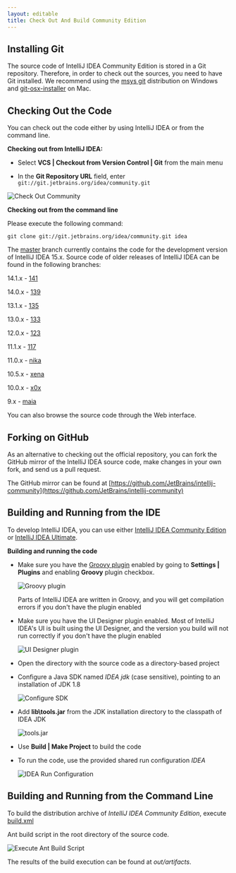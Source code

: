 ```yaml
---
layout: editable
title: Check Out And Build Community Edition
---
```




## Installing Git
The source code of IntelliJ IDEA Community Edition is stored in a Git repository. 
Therefore, in order to check out the sources, you need to have Git installed. 
We recommend using the 
[msys git](http://code.google.com/p/msysgit/)
distribution on Windows and 
[git-osx-installer](http://code.google.com/p/git-osx-installer/) 
on Mac.

## Checking Out the Code

You can check out the code either by using IntelliJ IDEA or from the command line.


**Checking out from IntelliJ IDEA:**
 
* Select **VCS \| Checkout from Version Control \| Git** from the main menu

* In the **Git Repository URL** field, enter ```git://git.jetbrains.org/idea/community.git```

![Check Out Community](/img/getting_started/checkout_and_build_community/check_out_community.png)

**Checking out from the command line**

Please execute the following command:
```
git clone git://git.jetbrains.org/idea/community.git idea
```

The
[master](https://github.com/JetBrains/intellij-community/tree/master)
branch currently contains the code for the development version of IntelliJ IDEA 15.x.
Source code of older releases of IntelliJ IDEA can be found in the following branches:

14.1.x -
[141](https://github.com/JetBrains/intellij-community/tree/141)

14.0.x -
[139](https://github.com/JetBrains/intellij-community/tree/139)

13.1.x -
[135](https://github.com/JetBrains/intellij-community/tree/135)

13.0.x -
[133](https://github.com/JetBrains/intellij-community/tree/133)

12.0.x -
[123](https://github.com/JetBrains/intellij-community/tree/123)

11.1.x -
[117](https://github.com/JetBrains/intellij-community/tree/117)

11.0.x -
[nika](https://github.com/JetBrains/intellij-community/tree/nika)

10.5.x -
[xena](https://github.com/JetBrains/intellij-community/tree/xena)

10.0.x -
[x0x](https://github.com/JetBrains/intellij-community/tree/x0x)

9.x -
[maia](https://github.com/JetBrains/intellij-community/tree/maia)

You can also browse the source code through the Web interface.

## Forking on GitHub

As an alternative to checking out the official repository, you can fork the GitHub mirror of the IntelliJ IDEA source code, make changes in your own fork, and send us a pull request.

The GitHub mirror can be found at 
[https://github.com/JetBrains/intellij-community](https://github.com/JetBrains/intellij-community)

## Building and Running from the IDE

To develop IntelliJ IDEA, you can use either
[IntelliJ IDEA Community Edition](https://www.jetbrains.com/idea/download/)
or
[IntelliJ IDEA Ultimate](https://www.jetbrains.com/idea/download/).

**Building and running the code**

*  Make sure you have the
   [Groovy plugin](https://plugins.jetbrains.com/plugin/1524)
   enabled by going to **Settings \| Plugins** and enabling **Groovy** plugin checkbox.

   ![Groovy plugin](/img/getting_started/checkout_and_build_community/groovy_plugin_enabled.png)

   Parts of IntelliJ IDEA are written in Groovy, and you will get compilation errors if you don't have the plugin enabled

*  Make sure you have the UI Designer plugin enabled.
   Most of IntelliJ IDEA's UI is built using the UI Designer, and the version you build will not run correctly if you don't have the plugin enabled

   ![UI Designer plugin](/img/getting_started/checkout_and_build_community/ui_designer_plugin_enabled.png)

*  Open the directory with the source code as a directory-based project

*  Configure a Java SDK named *IDEA jdk* (case sensitive), pointing to an installation of JDK 1.8

   ![Configure SDK](/img/getting_started/checkout_and_build_community/configure_sdk.png)

*  Add **lib\\tools.jar** from the JDK installation directory to the classpath of IDEA JDK

   ![tools.jar](/img/getting_started/checkout_and_build_community/tools_jar.png)

*  Use **Build \| Make Project** to build the code

*  To run the code, use the provided shared run configuration *IDEA*

   ![IDEA Run Configuration](/img/getting_started/checkout_and_build_community/idea_run_configuration.png)

## Building and Running from the Command Line
To build the distribution archive of *IntelliJ IDEA Community Edition*, execute
[build.xml](https://github.com/JetBrains/intellij-community/blob/master/build.xml)

Ant build script in the root directory of the source code.

![Execute Ant Build Script](/img/getting_started/checkout_and_build_community/ant_build_xml.png)


The results of the build execution can be found at *out/artifacts*.